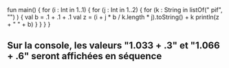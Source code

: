 fun main() {
 for (i : Int in 1..1) {
    for (j : Int in 1..2) {
       for (k : String in listOf(" pif", "") ) {
          val b = .1 + .1 + .1
          val z = (i + j * b / k.length * j).toString() + k
          println(z + " " + b)
       }
    }
  }
 }

## Sur la console, les valeurs  "1.033 + .3" et "1.066 + .6" seront affichées en séquence  